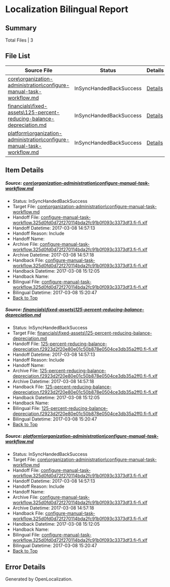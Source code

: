 # <a name='report-top'></a> Localization Bilingual Report

## Summary
 Total Files | 3

## File List
 Source File | Status | Details 
 ----------- | ------ | ------- 
 [core\organization-administration\configure-manual-task-workflow.md](https://github.com/OpenLocalizationTestOrg/AX-Docs-Sandbox/blob/b97d17ceabfd25c52c5f0c1e96a123bae6941c5a/core/organization-administration/configure-manual-task-workflow.md) | InSyncHandedBackSuccess | [Details](#00ee9ea3dcfbe3d7be326ec02f7445760981f9bc109)
 [financials\fixed-assets\125-percent-reducing-balance-depreciation.md](https://github.com/OpenLocalizationTestOrg/AX-Docs-Sandbox/blob/b97d17ceabfd25c52c5f0c1e96a123bae6941c5a/financials/fixed-assets/125-percent-reducing-balance-depreciation.md) | InSyncHandedBackSuccess | [Details](#c7517f60469506190ab8038b22e5ec2879bad9c52688)
 [platform\organization-administration\configure-manual-task-workflow.md](https://github.com/OpenLocalizationTestOrg/AX-Docs-Sandbox/blob/14cac983e4afb29dc10e7b563801985a6eea97ed/platform/organization-administration/configure-manual-task-workflow.md) | InSyncHandedBackSuccess | [Details](#00ee9ea3dcfbe3d7be326ec02f7445760981f9bc5000)

## Item Details
##### <a name='00ee9ea3dcfbe3d7be326ec02f7445760981f9bc109'></a> Source: [core\organization-administration\configure-manual-task-workflow.md](https://github.com/OpenLocalizationTestOrg/AX-Docs-Sandbox/blob/b97d17ceabfd25c52c5f0c1e96a123bae6941c5a/core/organization-administration/configure-manual-task-workflow.md)
* Status: InSyncHandedBackSuccess
* Target File: [core\organization-administration\configure-manual-task-workflow.md](https://github.com/OpenLocalizationTestOrg/AX-Docs-Sandbox.fi-fi/blob/8ce18bb4499ef541283acddf2dca299de827393f/core/organization-administration/configure-manual-task-workflow.md)
* Handoff File: [configure-manual-task-workflow.325d0fd0d72f270114bda2fc91b0f093c3373df3.fi-fi.xlf](https://github.com/OpenLocalizationTestOrg/AX-Docs-Sandbox.handoff/blob/7217e80a701c43d7dcbe14f32112a8fc2136285b/ol-handoff/OpenLocalizationTestOrg/AX-Docs-Sandbox.fi-fi/master/basic/configure-manual-task-workflow.325d0fd0d72f270114bda2fc91b0f093c3373df3.fi-fi.xlf)
* Handoff Datetime: 2017-03-08 14:57:13
* Handoff Reason: Include
* Handoff Name: 
* Archive File: [configure-manual-task-workflow.325d0fd0d72f270114bda2fc91b0f093c3373df3.fi-fi.xlf](https://github.com/OpenLocalizationTestOrg/AX-Docs-Sandbox.handoff/blob/35e04a8d6ff6d444b58e1688be8ef3c8cc456e00/ol-archive/OpenLocalizationTestOrg/AX-Docs-Sandbox.fi-fi/master/basic/configure-manual-task-workflow.325d0fd0d72f270114bda2fc91b0f093c3373df3.fi-fi.xlf)
* Archive Datetime: 2017-03-08 14:57:18
* Handback File: [configure-manual-task-workflow.325d0fd0d72f270114bda2fc91b0f093c3373df3.fi-fi.xlf](https://github.com/OpenLocalizationTestOrg/AX-Docs-Sandbox.handback/blob/db67459ce48f4df1058c515d4ca5f72136969d43/ol-handback/OpenLocalizationTestOrg/AX-Docs-Sandbox.fi-fi/master/basic/configure-manual-task-workflow.325d0fd0d72f270114bda2fc91b0f093c3373df3.fi-fi.xlf)
* Handback Datetime: 2017-03-08 15:12:05
* Handback Name: 
* Bilingual File: [configure-manual-task-workflow.325d0fd0d72f270114bda2fc91b0f093c3373df3.fi-fi.xlf](https://github.com/OpenLocalizationTestOrg/AX-Docs-Sandbox.handback/blob/db67459ce48f4df1058c515d4ca5f72136969d43/ol-handback/OpenLocalizationTestOrg/AX-Docs-Sandbox.fi-fi/master/basic/configure-manual-task-workflow.325d0fd0d72f270114bda2fc91b0f093c3373df3.fi-fi.xlf)
* Bilingual Datetime: 2017-03-08 15:20:47
* [Back to Top](#report-top)

##### <a name='c7517f60469506190ab8038b22e5ec2879bad9c52688'></a> Source: [financials\fixed-assets\125-percent-reducing-balance-depreciation.md](https://github.com/OpenLocalizationTestOrg/AX-Docs-Sandbox/blob/b97d17ceabfd25c52c5f0c1e96a123bae6941c5a/financials/fixed-assets/125-percent-reducing-balance-depreciation.md)
* Status: InSyncHandedBackSuccess
* Target File: [financials\fixed-assets\125-percent-reducing-balance-depreciation.md](https://github.com/OpenLocalizationTestOrg/AX-Docs-Sandbox.fi-fi/blob/8ce18bb4499ef541283acddf2dca299de827393f/financials/fixed-assets/125-percent-reducing-balance-depreciation.md)
* Handoff File: [125-percent-reducing-balance-depreciation.f2923d2f20e80e01c50b878e0504ce3db35a2ff0.fi-fi.xlf](https://github.com/OpenLocalizationTestOrg/AX-Docs-Sandbox.handoff/blob/7217e80a701c43d7dcbe14f32112a8fc2136285b/ol-handoff/OpenLocalizationTestOrg/AX-Docs-Sandbox.fi-fi/master/basic/125-percent-reducing-balance-depreciation.f2923d2f20e80e01c50b878e0504ce3db35a2ff0.fi-fi.xlf)
* Handoff Datetime: 2017-03-08 14:57:13
* Handoff Reason: Include
* Handoff Name: 
* Archive File: [125-percent-reducing-balance-depreciation.f2923d2f20e80e01c50b878e0504ce3db35a2ff0.fi-fi.xlf](https://github.com/OpenLocalizationTestOrg/AX-Docs-Sandbox.handoff/blob/35e04a8d6ff6d444b58e1688be8ef3c8cc456e00/ol-archive/OpenLocalizationTestOrg/AX-Docs-Sandbox.fi-fi/master/basic/125-percent-reducing-balance-depreciation.f2923d2f20e80e01c50b878e0504ce3db35a2ff0.fi-fi.xlf)
* Archive Datetime: 2017-03-08 14:57:18
* Handback File: [125-percent-reducing-balance-depreciation.f2923d2f20e80e01c50b878e0504ce3db35a2ff0.fi-fi.xlf](https://github.com/OpenLocalizationTestOrg/AX-Docs-Sandbox.handback/blob/db67459ce48f4df1058c515d4ca5f72136969d43/ol-handback/OpenLocalizationTestOrg/AX-Docs-Sandbox.fi-fi/master/basic/125-percent-reducing-balance-depreciation.f2923d2f20e80e01c50b878e0504ce3db35a2ff0.fi-fi.xlf)
* Handback Datetime: 2017-03-08 15:12:05
* Handback Name: 
* Bilingual File: [125-percent-reducing-balance-depreciation.f2923d2f20e80e01c50b878e0504ce3db35a2ff0.fi-fi.xlf](https://github.com/OpenLocalizationTestOrg/AX-Docs-Sandbox.handback/blob/db67459ce48f4df1058c515d4ca5f72136969d43/ol-handback/OpenLocalizationTestOrg/AX-Docs-Sandbox.fi-fi/master/basic/125-percent-reducing-balance-depreciation.f2923d2f20e80e01c50b878e0504ce3db35a2ff0.fi-fi.xlf)
* Bilingual Datetime: 2017-03-08 15:20:47
* [Back to Top](#report-top)

##### <a name='00ee9ea3dcfbe3d7be326ec02f7445760981f9bc5000'></a> Source: [platform\organization-administration\configure-manual-task-workflow.md](https://github.com/OpenLocalizationTestOrg/AX-Docs-Sandbox/blob/14cac983e4afb29dc10e7b563801985a6eea97ed/platform/organization-administration/configure-manual-task-workflow.md)
* Status: InSyncHandedBackSuccess
* Target File: [core\organization-administration\configure-manual-task-workflow.md](https://github.com/OpenLocalizationTestOrg/AX-Docs-Sandbox.fi-fi/blob/8ce18bb4499ef541283acddf2dca299de827393f/core/organization-administration/configure-manual-task-workflow.md)
* Handoff File: [configure-manual-task-workflow.325d0fd0d72f270114bda2fc91b0f093c3373df3.fi-fi.xlf](https://github.com/OpenLocalizationTestOrg/AX-Docs-Sandbox.handoff/blob/7217e80a701c43d7dcbe14f32112a8fc2136285b/ol-handoff/OpenLocalizationTestOrg/AX-Docs-Sandbox.fi-fi/master/basic/configure-manual-task-workflow.325d0fd0d72f270114bda2fc91b0f093c3373df3.fi-fi.xlf)
* Handoff Datetime: 2017-03-08 14:57:13
* Handoff Reason: Include
* Handoff Name: 
* Archive File: [configure-manual-task-workflow.325d0fd0d72f270114bda2fc91b0f093c3373df3.fi-fi.xlf](https://github.com/OpenLocalizationTestOrg/AX-Docs-Sandbox.handoff/blob/35e04a8d6ff6d444b58e1688be8ef3c8cc456e00/ol-archive/OpenLocalizationTestOrg/AX-Docs-Sandbox.fi-fi/master/basic/configure-manual-task-workflow.325d0fd0d72f270114bda2fc91b0f093c3373df3.fi-fi.xlf)
* Archive Datetime: 2017-03-08 14:57:18
* Handback File: [configure-manual-task-workflow.325d0fd0d72f270114bda2fc91b0f093c3373df3.fi-fi.xlf](https://github.com/OpenLocalizationTestOrg/AX-Docs-Sandbox.handback/blob/db67459ce48f4df1058c515d4ca5f72136969d43/ol-handback/OpenLocalizationTestOrg/AX-Docs-Sandbox.fi-fi/master/basic/configure-manual-task-workflow.325d0fd0d72f270114bda2fc91b0f093c3373df3.fi-fi.xlf)
* Handback Datetime: 2017-03-08 15:12:05
* Handback Name: 
* Bilingual File: [configure-manual-task-workflow.325d0fd0d72f270114bda2fc91b0f093c3373df3.fi-fi.xlf](https://github.com/OpenLocalizationTestOrg/AX-Docs-Sandbox.handback/blob/db67459ce48f4df1058c515d4ca5f72136969d43/ol-handback/OpenLocalizationTestOrg/AX-Docs-Sandbox.fi-fi/master/basic/configure-manual-task-workflow.325d0fd0d72f270114bda2fc91b0f093c3373df3.fi-fi.xlf)
* Bilingual Datetime: 2017-03-08 15:20:47
* [Back to Top](#report-top)


## Error Details

Generated by OpenLocalization.
